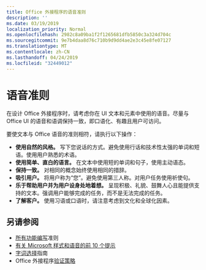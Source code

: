 ```yaml
---
title: Office 外接程序的语音准则
description: ''
ms.date: 03/19/2019
localization_priority: Normal
ms.openlocfilehash: 2982c8a09ba1f2f1265681dfb5850c3a324d704c
ms.sourcegitcommit: 9e7b4daa8d76c710b9d9dd4ae2e3c45e8fe07127
ms.translationtype: MT
ms.contentlocale: zh-CN
ms.lasthandoff: 04/24/2019
ms.locfileid: "32449012"
---
```

# <a name="voice-guidelines"></a>语音准则

在设计 Office 外接程序时，请考虑你在 UI 文本和元素中使用的语音。尽量与 Office UI 的语音和语调保持一致，即口语化、有趣且用户可访问。 

要使文本与 Office 语音的准则相符，请执行以下操作：

- **使用自然的风格。** 写下您说话的方式。避免使用行话和技术性太强的单词和短语。使用用户熟悉的术语。
- **使用简单、直白的语言。** 在文本中使用短的单词和句子，使用主动语态。
- **保持一致。** 对相同的概念始终使用相同的措辞。
- **吸引用户。** 将用户称为“您”。避免使用第三人称。对用户任务使用祈使句。
- **乐于帮助用户并为用户设身处地着想。** 呈现积极、礼貌、鼓舞人心且能提供支持的文本。强调用户能够完成的任务，而不是无法完成的任务。
- **了解客户。** 使用习语或口语时，请注意考虑到文化和全球化因素。

## <a name="see-also"></a>另请参阅

- [所有功能编写](/style-guide/accessibility/writing-all-abilities)准则
- [有关 Microsoft 样式和语音的前 10 个提示](/style-guide/top-10-tips-style-voice)
- [字词选择](/style-guide/word-choice/)指南
- Office 外接程序[验证策略](/office/dev/store/validation-policies)
